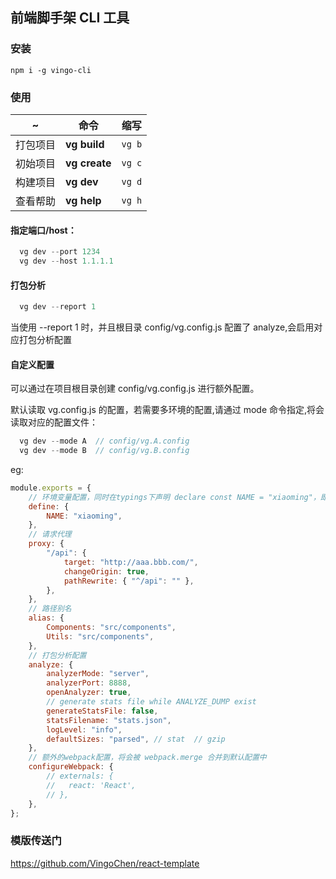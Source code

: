## 前端脚手架 CLI 工具

### 安装

`npm i -g vingo-cli`

### 使用

| ~        | 命令          | 缩写   |
| -------- | ------------- | ------ |
| 打包项目 | **vg build**  | `vg b` |
| 初始项目 | **vg create** | `vg c` |
| 构建项目 | **vg dev**    | `vg d` |
| 查看帮助 | **vg help**   | `vg h` |

#### 指定端口/host：

```js
  vg dev --port 1234
  vg dev --host 1.1.1.1
```

#### 打包分析

```js
  vg dev --report 1
```

当使用 --report 1 时，并且根目录 config/vg.config.js 配置了 analyze,会启用对应打包分析配置

#### 自定义配置

可以通过在项目根目录创建 config/vg.config.js 进行额外配置。

默认读取 vg.config.js 的配置，若需要多环境的配置,请通过 mode 命令指定,将会读取对应的配置文件：

```js
  vg dev --mode A  // config/vg.A.config
  vg dev --mode B  // config/vg.B.config
```

eg:

```js
module.exports = {
	// 环境变量配置，同时在typings下声明 declare const NAME = "xiaoming"，即可访问。
	define: {
		NAME: "xiaoming",
	},
	// 请求代理
	proxy: {
		"/api": {
			target: "http://aaa.bbb.com/",
			changeOrigin: true,
			pathRewrite: { "^/api": "" },
		},
	},
	// 路径别名
	alias: {
		Components: "src/components",
		Utils: "src/components",
	},
	// 打包分析配置
	analyze: {
		analyzerMode: "server",
		analyzerPort: 8888,
		openAnalyzer: true,
		// generate stats file while ANALYZE_DUMP exist
		generateStatsFile: false,
		statsFilename: "stats.json",
		logLevel: "info",
		defaultSizes: "parsed", // stat  // gzip
	},
	// 额外的webpack配置，将会被 webpack.merge 合并到默认配置中
	configureWebpack: {
		// externals: {
		//   react: 'React',
		// },
	},
};
```

### 模版传送门

https://github.com/VingoChen/react-template
